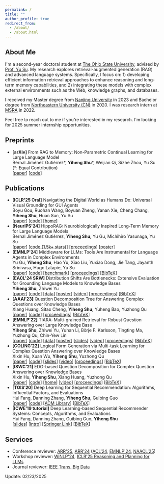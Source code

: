 ```yaml
---
permalink: /
title: ""
author_profile: true
redirect_from: 
  - /about/
  - /about.html
---
```


## About Me

I'm a second-year doctoral student at [The Ohio State University](https://cse.osu.edu/), advised by [Prof. Yu Su](https://ysu1989.github.io/).
My research explores retrieval-augmented generation (RAG) and advanced language systems. Specifically, I focus on: 1) developing efficient information retrieval approaches to enhance reasoning and long-term memory capabilities, and 2) integrating these models with complex external environments such as the Web, knowledge graphs, and databases.

I received my Master degree from [Nanjing University](https://www.nju.edu.cn/en/) in 2023 and Bachelor degree from [Northeastern University (CN)](http://sc.neu.edu.cn/english/main.htm) in 2020. 
I was research intern at [MSRA](https://www.msra.cn/) in 2022.

Feel free to reach out to me if you're interested in my research. I'm looking for 2025 summer internship opportunities.

<!-- - Master in Computer Technology, [Nanjing University](https://www.nju.edu.cn/en/), 2020.09-2023.06, advised by [Prof. Yuzhong Qu](http://ws.nju.edu.cn/~yzqu)
- Bachelor in Software Engineering, [Northeastern University (CN)](http://english.neu.edu.cn/), 2016.09-2020.06, advised by [Prof. Guibing Guo](https://guoguibing.github.io/) and [Prof. Gang Wu](http://faculty.neu.edu.cn/wugang/)
- Full-time Research Intern, [Microsoft Research Asia](https://www.msra.cn/), 2022.02-2023.02, advised by researcher [Zhiwei Yu](https://www.microsoft.com/en-us/research/people/zhiwyu/) -->

## Preprints

- **[arXiv]** From RAG to Memory: Non-Parametric Continual Learning for Large Language Model  
Bernal Jiménez Gutiérrez\*, **Yiheng Shu**\*, Weijian Qi, Sizhe Zhou, Yu Su (\*: Equal Contribution)  
[[paper](https://arxiv.org/abs/2502.14802)]
[[code](https://github.com/OSU-NLP-Group/HippoRAG)]

## Publications

- **[ICLR'25 Oral]** Navigating the Digital World as Humans Do: Universal Visual Grounding for GUI Agents  
Boyu Gou, Ruohan Wang, Boyuan Zheng, Yanan Xie, Cheng Chang, **Yiheng Shu**, Huan Sun, Yu Su  
[[paper](https://arxiv.org/abs/2410.05243)]
[[code](https://github.com/OSU-NLP-Group/UGround)]
[[home](https://osu-nlp-group.github.io/UGround/)]
- **[NeurIPS'24]** HippoRAG: Neurobiologically Inspired Long-Term Memory for Large Language Models  
Bernal Jiménez Gutiérrez, **Yiheng Shu**, Yu Gu, Michihiro Yasunaga, Yu Su  
[[paper](https://arxiv.org/abs/2405.14831)]
[[code (1.5k+ stars)](https://github.com/OSU-NLP-Group/HippoRAG)]
[[proceedings](https://proceedings.neurips.cc/paper_files/paper/2024/hash/6ddc001d07ca4f319af96a3024f6dbd1-Abstract-Conference.html)]
[[poster](https://neurips.cc/virtual/2024/poster/94043)]
- **[EMNLP'24]** Middleware for LLMs: Tools Are Instrumental for Language Agents in Complex Environments  
Yu Gu, **Yiheng Shu**, Hao Yu, Xiao Liu, Yuxiao Dong, Jie Tang, Jayanth Srinivasa, Hugo Latapie, Yu Su  
[[paper](https://arxiv.org/abs/2402.14672)]
[[code](https://github.com/OSU-NLP-Group/Fuxi)]
[[benchmark](https://huggingface.co/datasets/osunlp/KBQA-Agent)]
[[proceedings](https://aclanthology.org/2024.emnlp-main.436/)]
[[BibTeX](https://aclanthology.org/2024.emnlp-main.436.bib)]
- **[EACL'24 SRW]** Distribution Shifts Are Bottlenecks: Extensive Evaluation for Grounding Language Models to Knowledge Bases  
**Yiheng Shu**, Zhiwei Yu  
[[paper](https://arxiv.org/abs/2309.08345)]
[[code](https://github.com/yhshu/Distribution-Shifts-for-KBQA)]
[[data](https://huggingface.co/datasets/yhshu/TIARA-GAIN/tree/main)]
[[poster](https://s3.amazonaws.com/pf-user-files-01/u-59356/uploads/2024-02-11/4f13myd/EACL%202024%20SRW%20poster.pdf)]
[[video](https://s3.amazonaws.com/pf-user-files-01/u-59356/uploads/2024-02-11/6103mrr/EACL%202024%20SRW%20slides.mp4)]
[[proceedings](https://aclanthology.org/2024.eacl-srw.7/)]
[[BibTeX](https://aclanthology.org/2024.eacl-srw.7.bib)]
- **[AAAI’23]** Question Decomposition Tree for Answering Complex Questions over Knowledge Bases  
Xiang Huang, Sitao Cheng, **Yiheng Shu**, Yuheng Bao, Yuzhong Qu  
[[paper](https://arxiv.org/abs/2306.07597)]
[[code](https://github.com/cdhx/QDTQA)]
[[proceedings](https://ojs.aaai.org/index.php/AAAI/article/view/26519/26291)]
[[BibTeX](https://dblp.org/rec/conf/aaai/HuangCSBQ23.html?view=bibtex)]
- **[EMNLP’22]** TIARA: Multi-grained Retrieval for Robust Question Answering over Large Knowledge Base  
**Yiheng Shu**, Zhiwei Yu, Yuhan Li, Börje F. Karlsson, Tingting Ma, Yuzhong Qu, Chin-Yew Lin  
[[paper](https://arxiv.org/abs/2210.12925)]
[[code](https://github.com/microsoft/KC/tree/main/papers/TIARA)]
[[data](https://drive.google.com/file/d/171vTwW-tO4_5DdEzlYljj2-M3YHvegYF/view?usp=sharing)]
[[poster](https://yihengshu.github.io/files/EMNLP22poster.pdf)]
[[slides](https://yihengshu.github.io/files/EMNLP22slides.pdf)]
[[video](https://s3.amazonaws.com/pf-user-files-01/u-59356/uploads/2022-11-04/fr03tjr/EMNLP22.mp4)] 
[[proceedings](https://aclanthology.org/2022.emnlp-main.555/)]
[[BibTeX](https://aclanthology.org/2022.emnlp-main.555.bib)]
- **[COLING’22]** Logical Form Generation via Multi-task Learning for Complex Question Answering over Knowledge Bases  
Xixin Hu, Xuan Wu, **Yiheng Shu**, Yuzhong Qu  
[[paper](https://aclanthology.org/2022.coling-1.145.pdf)] 
[[code](https://github.com/HXX97/GMT-KBQA)] 
[[slides](https://s3.amazonaws.com/pf-user-files-01/u-59356/uploads/2022-09-23/ff53s0y/1216_GMTKBQA_presentation.pdf)] 
[[video](https://s3.amazonaws.com/pf-user-files-01/u-59356/uploads/2022-09-23/8y23sus/1216_GMTKBQA_video.mp4)] 
[[proceedings](https://aclanthology.org/2022.coling-1.145/)] 
[[BibTeX](https://aclanthology.org/2022.coling-1.145.bib)]
- **[ISWC’21]** EDG-based Question Decomposition for Complex Question Answering over Knowledge Bases  
Xixin Hu, **Yiheng Shu**, Xiang Huang, Yuzhong Qu  
[[paper](https://www.researchgate.net/profile/Xixin-Hu/publication/354925951_EDG-Based_Question_Decomposition_for_Complex_Question_Answering_over_Knowledge_Bases/links/63023efae3c7de4c3472860d/EDG-Based-Question-Decomposition-for-Complex-Question-Answering-over-Knowledge-Bases.pdf)] 
[[code](http://github.com/HXX97/EDGQA)] 
[[home](http://edgqa.github.io)] 
[[video](http://videolectures.net/iswc2021_1a_question_decomposition/)] 
[[proceedings](https://link.springer.com/chapter/10.1007/978-3-030-88361-4_8)] 
[[BibTeX](https://dblp.org/rec/conf/semweb/HuSHQ21.html?view=bibtex)]
- **[TOIS’20]** Deep Learning for Sequential Recommendation: Algorithms, Influential Factors, and Evaluations  
Hui Fang, Danning Zhang, **Yiheng Shu**, Guibing Guo  
[[paper](https://arxiv.org/abs/1905.01997)] 
[[code](https://github.com/sttich/dl-recommendation)] 
[[ACM Library](https://dl.acm.org/doi/10.1145/3426723)] 
[[BibTeX](https://dblp.org/rec/journals/tois/FangZSG20.html?view=bibtex)]
- **[ICWE’19 tutorial]** Deep Learning-based Sequential Recommender Systems: Concepts, Algorithms, and Evaluations  
Hui Fang, Danning Zhang, Guibing Guo, **Yiheng Shu**  
[[slides](http://web.geni-pco.com/icwe2019/tutorial2_DL-based_rs.pdf)] 
[[intro](https://icwe2019.webengineering.org/program_tutorials/)] 
[[Springer Link](https://link.springer.com/chapter/10.1007/978-3-030-19274-7_47)] 
[[BibTeX](https://dblp.org/rec/conf/icwe/0002GZS19.html?view=bibtex)]

## Services

- Conference reviewer: [ARR'25](https://aclrollingreview.org/), [ARR'24](https://aclrollingreview.org/) ([ACL'24](https://2024.aclweb.org/), [EMNLP'24](https://2024.emnlp.org/), [NAACL'25](https://2025.naacl.org))
- Workshop reviewer: [WiNLP'24](https://www.winlp.org/winlp-2024-workshop/), [ICLR'25 Reasoning and Planning for LLMs](https://workshop-llm-reasoning-planning.github.io/)
- Journal reviewer: [IEEE Trans. Big Data](https://ieeexplore.ieee.org/xpl/RecentIssue.jsp?punumber=6687317)


Update: 02/23/2025
